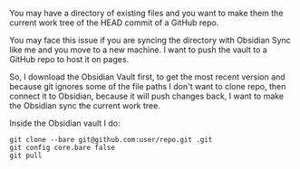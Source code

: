 You may have a directory of existing files and you want to make them the current work tree of the HEAD commit of a GitHub repo. 

You may face this issue if you are syncing the directory with Obsidian Sync like me and you move to a new machine. I want to push the vault to a GitHub repo to host it on pages.  

So, I download the Obsidian Vault first, to get the most recent version and because git ignores some of the file paths I don't want to clone repo, then connect it to Obsidian, because it will push changes back, I want to make the Obsidian sync the current work tree.

Inside the Obsidian vault I do:

```
git clone --bare git@github.com:user/repo.git .git
git config core.bare false
git pull
```

